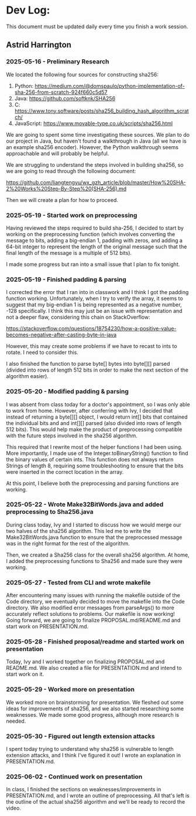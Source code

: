 # Dev Log:

This document must be updated daily every time you finish a work session.

## Astrid Harrington

### 2025-05-16 - Preliminary Research

We located the following four sources for constructing sha256:

1. Python: https://medium.com/@domspaulo/python-implementation-of-sha-256-from-scratch-924f660c5d57
2. Java: https://github.com/softknk/SHA256
3. C: https://www.tony.software/posts/sha256_building_hash_algorithm_scratch/
4. JavaScript: https://www.movable-type.co.uk/scripts/sha256.html

We are going to spent some time investigating these sources. We plan to do our project in Java, but haven't found a walkthrough in Java (all we have is an example sha256 encoder). However, the Python walkthrough seems approachable and will probably be helpful.

We are struggling to understand the steps involved in building sha256, so we are going to read through the following document:

https://github.com/liangtengyu/wx_gzh_article/blob/master/How%20SHA-2%20Works%20Step-By-Step%20(SHA-256).md

Then we will create a plan for how to proceed.

### 2025-05-19 - Started work on preprocessing

Having reviewed the steps required to build sha-256, I decided to start by working on the preprocessing function (which involves converting the message to bits, adding a big-endian 1, padding with zeros, and adding a 64-bit integer to represent the length of the original message such that the final length of the message is a multiple of 512 bits).

I made some progress but ran into a small issue that I plan to fix tonight.

### 2025-05-19 - Finished padding & parsing

I corrected the error that I ran into in classwork and I think I got the padding function working. Unfortunately, when I try to verify the array, it seems to suggest that my big-endian 1 is being represented as a negative number, -128 specifically. I think this may just be an issue with representation and not a deeper flaw, considering this chain on StackOverflow:

https://stackoverflow.com/questions/18754230/how-a-positive-value-becomes-negative-after-casting-byte-in-java

However, this may create some problems if we have to recast to ints to rotate. I need to consider this.

I also finished the function to parse byte[] bytes into byte[][] parsed (divided into rows of length 512 bits in order to make the next section of the algorithm easier).

### 2025-05-20 - Modified padding & parsing

I was absent from class today for a doctor's appointment, so I was only able to work from home. However, after conferring with Ivy, I decided that instead of returning a byte[][] object, I would return int[] bits that contained the individual bits and and int[][] parsed (also divided into rows of length 512 bits). This would help make the product of preprocessing compatible with the future steps involved in the sha256 algorithm.

This required that I rewrite most of the helper functions I had been using. More importantly, I made use of the Integer.toBinaryString() function to find the binary values of certain ints. This function does not always return Strings of length 8, requiring some troubleshooting to ensure that the bits were inserted in the correct location in the array.

At this point, I believe both the preprocessing and parsing functions are working.

### 2025-05-22 - Wrote Make32BitWords.java and added preprocessing to Sha256.java

During class today, Ivy and I started to discuss how we would merge our two halves of the sha256 algorithm. This led me to write the Make32BitWords.java function to ensure that the preprocessed message was in the right format for the rest of the algorithm.

Then, we created a Sha256 class for the overall sha256 algorithm. At home, I added the preprocessing functions to Sha256 and made sure they were working.

### 2025-05-27 - Tested from CLI and wrote makefile

After encountering many issues with running the makefile outside of the Code directory, we eventually decided to move the makefile into the Code directory. We also modified error messages from parseArgs() to more accurately reflect solutions to problems. Our makefile is now working! Going forward, we are going to finalize PROPOSAL.md/README.md and start work on PRESENTATION.md.

### 2025-05-28 - Finished proposal/readme and started work on presentation

Today, Ivy and I worked together on finalizing PROPOSAL.md and README.md. We also created a file for PRESENTATION.md and intend to start work on it.

### 2025-05-29 - Worked more on presentation

We worked more on brainstorming for presentation. We fleshed out some ideas for improvements of sha256, and we also started researching some weaknesses. We made some good progress, although more research is needed.

### 2025-05-30 - Figured out length extension attacks

I spent today trying to understand why sha256 is vulnerable to length extension attacks, and I think I've figured it out! I wrote an explanation in PRESENTATION.md.

### 2025-06-02 - Continued work on presentation

In class, I finished the sections on weaknesses/improvements in PRESENTATION.md, and I wrote an outline of preprocessing. All that's left is the outline of the actual sha256 algorithm and we'll be ready to record the video.
